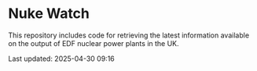 # Nuke Watch

This repository includes code for retrieving the latest information available on the output of EDF nuclear power plants in the UK.

Last updated: 2025-04-30 09:16